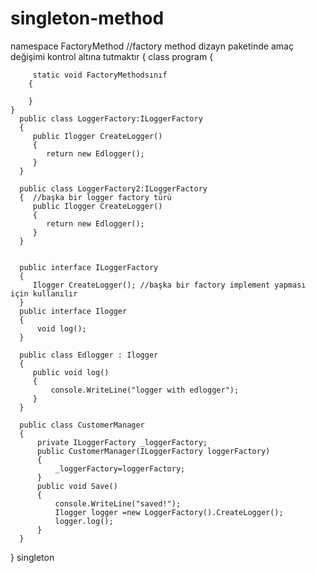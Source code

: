 # singleton-method
namespace FactoryMethod //factory method dizayn paketinde amaç değişimi kontrol altına tutmaktır
{
    class program {

         static void FactoryMethodsınıf 
        {
           
        }
    }
      public class LoggerFactory:ILoggerFactory
      {
         public Ilogger CreateLogger()
         {
            return new Edlogger();
         }
      }

      public class LoggerFactory2:ILoggerFactory
      {  //başka bir logger factory türü
         public Ilogger CreateLogger()
         {
            return new Edlogger();
         }
      }
       
       
      public interface ILoggerFactory
      {
         Ilogger CreateLogger(); //başka bir factory implement yapması için kullanılır
      }
      public interface Ilogger
      {
          void log();
      }

      public class Edlogger : Ilogger
      {
         public void log()
         {
             console.WriteLine("logger with edlogger");
         }
      }

      public class CustomerManager
      {
          private ILoggerFactory _loggerFactory;
          public CustomerManager(ILoggerFactory loggerFactory)
          {
              _loggerFactory=loggerFactory;
          }
          public void Save()
          {
              console.WriteLine("saved!");
              Ilogger logger =new LoggerFactory().CreateLogger();
              logger.log();
          }
      }



}
singleton
